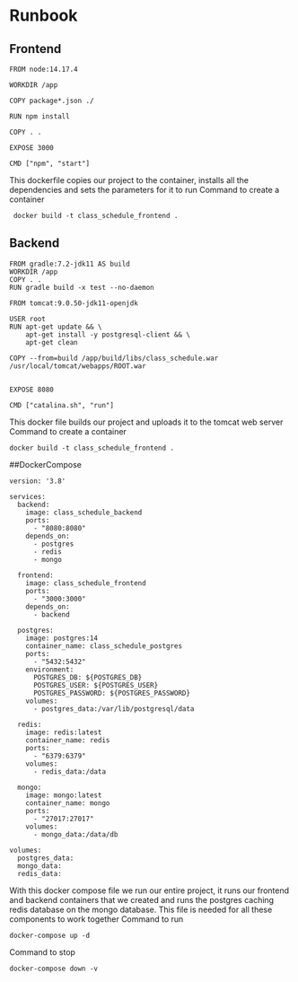 # Runbook

## Frontend
```
FROM node:14.17.4

WORKDIR /app

COPY package*.json ./

RUN npm install

COPY . .

EXPOSE 3000

CMD ["npm", "start"]
```
This dockerfile copies our project to the container, installs all the dependencies and sets the parameters for it to run
Сommand to create a container
```
 docker build -t class_schedule_frontend .
```
## Backend
```
FROM gradle:7.2-jdk11 AS build
WORKDIR /app
COPY . .
RUN gradle build -x test --no-daemon

FROM tomcat:9.0.50-jdk11-openjdk

USER root
RUN apt-get update && \
    apt-get install -y postgresql-client && \
    apt-get clean

COPY --from=build /app/build/libs/class_schedule.war /usr/local/tomcat/webapps/ROOT.war


EXPOSE 8080

CMD ["catalina.sh", "run"]
```
This docker file builds our project and uploads it to the tomcat web server
Сommand to create a container
```
docker build -t class_schedule_frontend .
```
##DockerCompose
```
version: '3.8'

services:
  backend:
    image: class_schedule_backend
    ports:
      - "8080:8080"
    depends_on:
      - postgres
      - redis
      - mongo

  frontend:
    image: class_schedule_frontend
    ports:
      - "3000:3000"
    depends_on:
      - backend

  postgres:
    image: postgres:14
    container_name: class_schedule_postgres
    ports:
      - "5432:5432"
    environment:
      POSTGRES_DB: ${POSTGRES_DB}
      POSTGRES_USER: ${POSTGRES_USER}
      POSTGRES_PASSWORD: ${POSTGRES_PASSWORD}
    volumes:
      - postgres_data:/var/lib/postgresql/data

  redis:
    image: redis:latest
    container_name: redis
    ports:
      - "6379:6379"
    volumes:
      - redis_data:/data

  mongo:
    image: mongo:latest
    container_name: mongo
    ports:
      - "27017:27017"
    volumes:
      - mongo_data:/data/db

volumes:
  postgres_data:
  mongo_data:
  redis_data:
```
With this docker compose file we run our entire project, 
it runs our frontend and backend containers that we created and 
runs the postgres caching redis database on the mongo database. 
This file is needed for all these components to work together
Command to run
```
docker-compose up -d
```
Command to stop
```
docker-compose down -v 
```
